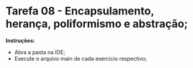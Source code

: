 # Tarefa 08 - Encapsulamento, herança, poliformismo e abstração;
**Instruções:**
- Abra a pasta na IDE;
- Execute o arquivo main de cada exercicio respectivo;
